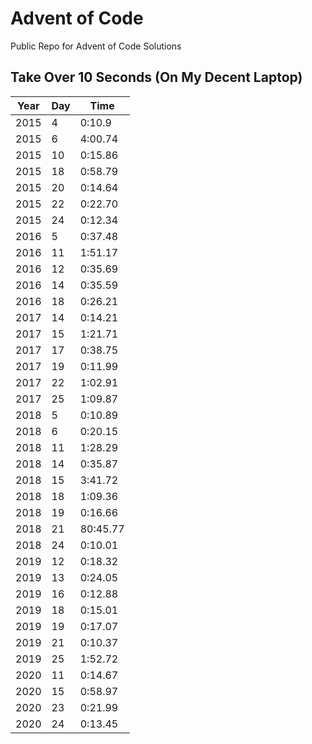 # Advent of Code
Public Repo for Advent of Code Solutions

## Take Over 10 Seconds (On My Decent Laptop)

| Year | Day  | Time      |
| ---- | ---- | --------- |
| 2015 | 4    | 0:10.9    |
| 2015 | 6    | 4:00.74   |
| 2015 | 10   | 0:15.86   |
| 2015 | 18   | 0:58.79   |
| 2015 | 20   | 0:14.64   |
| 2015 | 22   | 0:22.70   |
| 2015 | 24   | 0:12.34   |
| 2016 | 5    | 0:37.48   |
| 2016 | 11   | 1:51.17   |
| 2016 | 12   | 0:35.69   |
| 2016 | 14   | 0:35.59   |
| 2016 | 18   | 0:26.21   |
| 2017 | 14   | 0:14.21   |
| 2017 | 15   | 1:21.71   |
| 2017 | 17   | 0:38.75   |
| 2017 | 19   | 0:11.99   |
| 2017 | 22   | 1:02.91   |
| 2017 | 25   | 1:09.87   |
| 2018 | 5    | 0:10.89   |
| 2018 | 6    | 0:20.15   |
| 2018 | 11   | 1:28.29   |
| 2018 | 14   | 0:35.87   |
| 2018 | 15   | 3:41.72   |
| 2018 | 18   | 1:09.36   |
| 2018 | 19   | 0:16.66   |
| 2018 | 21   | 80:45.77 |
| 2018 | 24   | 0:10.01   |
| 2019 | 12   | 0:18.32   |
| 2019 | 13   | 0:24.05   |
| 2019 | 16   | 0:12.88   |
| 2019 | 18   | 0:15.01   |
| 2019 | 19   | 0:17.07   |
| 2019 | 21   | 0:10.37   |
| 2019 | 25   | 1:52.72   |
| 2020 | 11   | 0:14.67   |
| 2020 | 15   | 0:58.97   |
| 2020 | 23   | 0:21.99   |
| 2020 | 24   | 0:13.45   |
